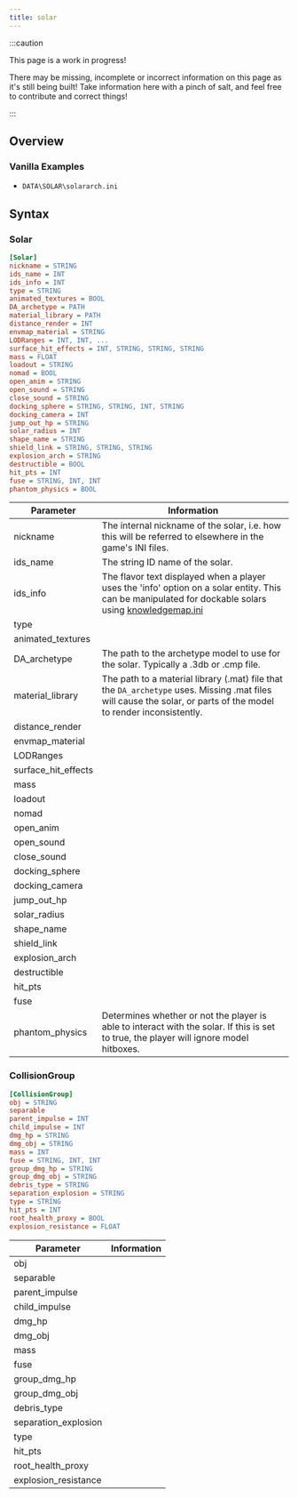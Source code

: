 ```yaml
---
title: solar
---
```


:::caution

This page is a work in progress!

There may be missing, incomplete or incorrect information on this page as it's still being built! Take information here with a pinch of salt, and feel free to contribute and correct things!

:::

## Overview


### Vanilla Examples

* `DATA\SOLAR\solararch.ini`

## Syntax

### Solar

```ini
[Solar]
nickname = STRING
ids_name = INT
ids_info = INT
type = STRING
animated_textures = BOOL
DA_archetype = PATH
material_library = PATH
distance_render = INT
envmap_material = STRING
LODRanges = INT, INT, ...
surface_hit_effects = INT, STRING, STRING, STRING
mass = FLOAT
loadout = STRING
nomad = BOOL
open_anim = STRING
open_sound = STRING
close_sound = STRING
docking_sphere = STRING, STRING, INT, STRING
docking_camera = INT
jump_out_hp = STRING
solar_radius = INT
shape_name = STRING
shield_link = STRING, STRING, STRING
explosion_arch = STRING
destructible = BOOL
hit_pts = INT
fuse = STRING, INT, INT
phantom_physics = BOOL

```

| Parameter           | Information                                                                                                                                                                                                  |
| ------------------- | ------------------------------------------------------------------------------------------------------------------------------------------------------------------------------------------------------------ |
| nickname            | The internal nickname of the solar, i.e. how this will be referred to elsewhere in the game's INI files.                                                                                                     |
| ids_name            | The string ID name of the solar.                                                                                                                                                                             |
| ids_info            | The flavor text displayed when a player uses the 'info' option on a solar entity. This can be manipulated for dockable solars using [knowledgemap.ini](../hardcoded-inis/data/interface/knowledgemap.ini.md) |
| type                |                                                                                                                                                                                                              |
| animated_textures   |                                                                                                                                                                                                              |
| DA_archetype        | The path to the archetype model to use for the solar. Typically a .3db or .cmp file.                                                                                                                         |
| material_library    | The path to a material library (.mat) file that the `DA_archetype` uses. Missing .mat files will cause the solar, or parts of the model to render inconsistently.                                            |
| distance_render     |                                                                                                                                                                                                              |
| envmap_material     |                                                                                                                                                                                                              |
| LODRanges           |                                                                                                                                                                                                              |
| surface_hit_effects |                                                                                                                                                                                                              |
| mass                |                                                                                                                                                                                                              |
| loadout             |                                                                                                                                                                                                              |
| nomad               |                                                                                                                                                                                                              |
| open_anim           |                                                                                                                                                                                                              |
| open_sound          |                                                                                                                                                                                                              |
| close_sound         |                                                                                                                                                                                                              |
| docking_sphere      |                                                                                                                                                                                                              |
| docking_camera      |                                                                                                                                                                                                              |
| jump_out_hp         |                                                                                                                                                                                                              |
| solar_radius        |                                                                                                                                                                                                              |
| shape_name          |                                                                                                                                                                                                              |
| shield_link         |                                                                                                                                                                                                              |
| explosion_arch      |                                                                                                                                                                                                              |
| destructible        |                                                                                                                                                                                                              |
| hit_pts             |                                                                                                                                                                                                              |
| fuse                |                                                                                                                                                                                                              |
| phantom_physics     | Determines whether or not the player is able to interact with the solar. If this is set to true, the player will ignore model hitboxes.                                                                      |

### CollisionGroup

```ini
[CollisionGroup]
obj = STRING
separable
parent_impulse = INT
child_impulse = INT
dmg_hp = STRING
dmg_obj = STRING
mass = INT
fuse = STRING, INT, INT
group_dmg_hp = STRING
group_dmg_obj = STRING
debris_type = STRING
separation_explosion = STRING
type = STRING
hit_pts = INT
root_health_proxy = BOOL
explosion_resistance = FLOAT
```

| Parameter            | Information |
| -------------------- | ----------- |
| obj                  |             |
| separable            |             |
| parent_impulse       |             |
| child_impulse        |             |
| dmg_hp               |             |
| dmg_obj              |             |
| mass                 |             |
| fuse                 |             |
| group_dmg_hp         |             |
| group_dmg_obj        |             |
| debris_type          |             |
| separation_explosion |             |
| type                 |             |
| hit_pts              |             |
| root_health_proxy    |             |
| explosion_resistance |             |
